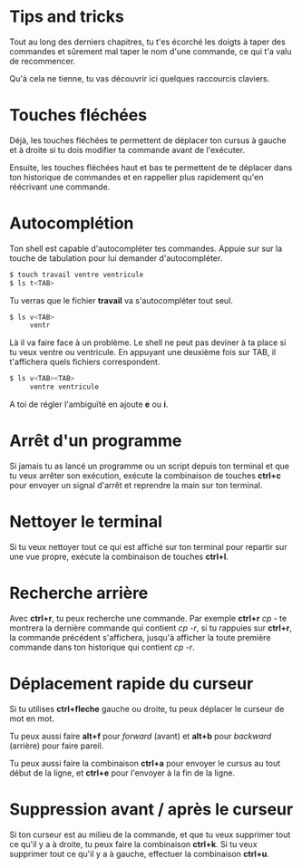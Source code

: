 # Tips and tricks

Tout au long des derniers chapitres, tu t'es écorché les doigts à taper des
commandes et sûrement mal taper le nom d'une commande, ce qui t'a valu de
recommencer.

Qu'à cela ne tienne, tu vas découvrir ici quelques raccourcis claviers.

# Touches fléchées

Déjà, les touches fléchées te permettent de déplacer ton cursus à gauche et à
droite si tu dois modifier ta commande avant de l'exécuter.

Ensuite, les touches fléchées haut et bas te permettent de te déplacer dans ton
historique de commandes et en rappeller plus rapidement qu'en réécrivant une
commande.

# Autocomplétion

Ton shell est capable d'autocompléter tes commandes. Appuie sur sur la touche de
tabulation pour lui demander d'autocompléter.

```sh
$ touch travail ventre ventricule
$ ls t<TAB>
```

Tu verras que le fichier **travail** va s'autocompléter tout seul.

```sh
$ ls v<TAB>
     ventr
```

Là il va faire face à un problème. Le shell ne peut pas deviner à ta place si tu
veux ventre ou ventricule. En appuyant une deuxième fois sur TAB, il t'affichera
quels fichiers correspondent.

```sh
$ ls v<TAB><TAB>
     ventre ventricule
```

A toi de régler l'ambiguïté en ajoute **e** ou **i**.

# Arrêt d'un programme

Si jamais tu as lancé un programme ou un script depuis ton terminal et que tu
veux arrêter son exécution, exécute la combinaison de touches **ctrl+c** pour
envoyer un signal d'arrêt et reprendre la main sur ton terminal.

# Nettoyer le terminal

Si tu veux nettoyer tout ce qui est affiché sur ton terminal pour repartir sur
une vue propre, exécute la combinaison de touches **ctrl+l**.

# Recherche arrière

Avec **ctrl+r**, tu peux recherche une commande. Par exemple **ctrl+r** *cp -*
te montrera la dernière commande qui contient *cp -r*, si tu rappuies sur
**ctrl+r**, la commande précédent s'affichera, jusqu'à afficher la toute
première commande dans ton historique qui contient *cp -r*.

# Déplacement rapide du curseur

Si tu utilises **ctrl+fleche** gauche ou droite, tu peux déplacer le curseur de
mot en mot.

Tu peux aussi faire **alt+f** pour *forward* (avant) et **alt+b** pour
*backward* (arrière) pour faire pareil.

Tu peux aussi faire la combinaison **ctrl+a** pour envoyer le cursus au tout
début de la ligne, et **ctrl+e** pour l'envoyer à la fin de la ligne.

# Suppression avant / après le curseur

Si ton curseur est au milieu de la commande, et que tu veux supprimer tout ce
qu'il y a à droite, tu peux faire la combinaison **ctrl+k**. Si tu veux
supprimer tout ce qu'il y a à gauche, effectuer la combinaison **ctrl+u**.
